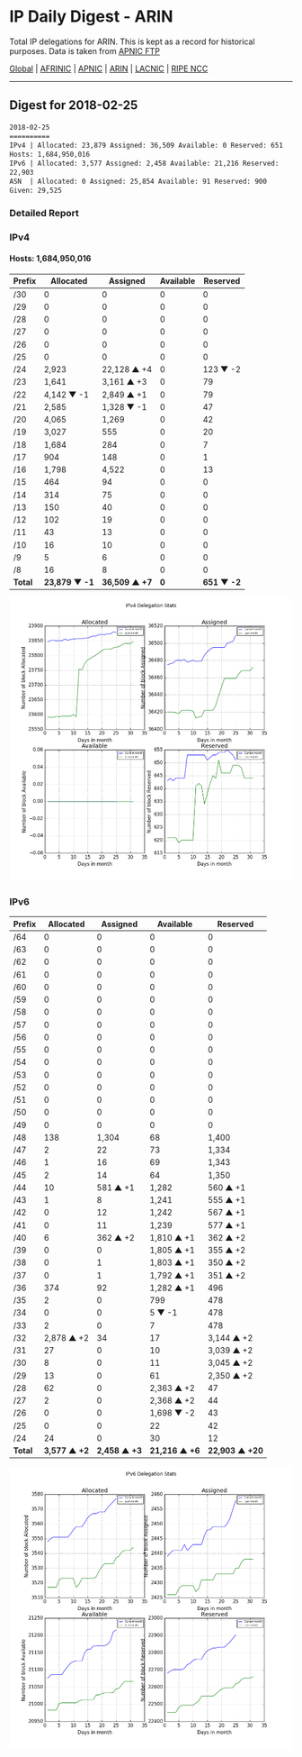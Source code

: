 # IP Daily Digest - ARIN 

Total IP delegations for ARIN. This is kept as a record for historical purposes. Data is taken from [APNIC FTP](https://ftp.apnic.net/)

[Global](https://github.com/csmets/IP-Daily-Digest) | [AFRINIC](https://github.com/csmets/IP-Daily-Digest/tree/master/archives/AFRINIC) | [APNIC](https://github.com/csmets/IP-Daily-Digest/tree/master/archives/APNIC) | [ARIN](https://github.com/csmets/IP-Daily-Digest/tree/master/archives/ARIN) | [LACNIC](https://github.com/csmets/IP-Daily-Digest/tree/master/archives/LACNIC) | [RIPE NCC](https://github.com/csmets/IP-Daily-Digest/tree/master/archives/RIPE_NCC)

---

## Digest for 2018-02-25
```
2018-02-25
==========
IPv4 | Allocated: 23,879 Assigned: 36,509 Available: 0 Reserved: 651 Hosts: 1,684,950,016
IPv6 | Allocated: 3,577 Assigned: 2,458 Available: 21,216 Reserved: 22,903
ASN  | Allocated: 0 Assigned: 25,854 Available: 91 Reserved: 900 Given: 29,525
```

### Detailed Report

### IPv4

#### Hosts: **1,684,950,016**

| Prefix | Allocated | Assigned | Available | Reserved |
| ----- | ----- | ----- | ----- | ----- |
| /30 | 0 | 0 | 0 | 0 |
| /29 | 0 | 0 | 0 | 0 |
| /28 | 0 | 0 | 0 | 0 |
| /27 | 0 | 0 | 0 | 0 |
| /26 | 0 | 0 | 0 | 0 |
| /25 | 0 | 0 | 0 | 0 |
| /24 | 2,923 | 22,128 ▲ +4 | 0 | 123 ▼ -2 |
| /23 | 1,641 | 3,161 ▲ +3 | 0 | 79 |
| /22 | 4,142 ▼ -1 | 2,849 ▲ +1 | 0 | 79 |
| /21 | 2,585 | 1,328 ▼ -1 | 0 | 47 |
| /20 | 4,065 | 1,269 | 0 | 42 |
| /19 | 3,027 | 555 | 0 | 20 |
| /18 | 1,684 | 284 | 0 | 7 |
| /17 | 904 | 148 | 0 | 1 |
| /16 | 1,798 | 4,522 | 0 | 13 |
| /15 | 464 | 94 | 0 | 0 |
| /14 | 314 | 75 | 0 | 0 |
| /13 | 150 | 40 | 0 | 0 |
| /12 | 102 | 19 | 0 | 0 |
| /11 | 43 | 13 | 0 | 0 |
| /10 | 16 | 10 | 0 | 0 |
| /9 | 5 | 6 | 0 | 0 |
| /8 | 16 | 8 | 0 | 0 |
| **Total** | **23,879 ▼ -1** | **36,509 ▲ +7** | **0** | **651 ▼ -2** |

![ipv4-stats](ipv4-figure.png)

### IPv6

| Prefix | Allocated | Assigned | Available | Reserved |
| ----- | ----- | ----- | ----- | ----- |
| /64 | 0 | 0 | 0 | 0 |
| /63 | 0 | 0 | 0 | 0 |
| /62 | 0 | 0 | 0 | 0 |
| /61 | 0 | 0 | 0 | 0 |
| /60 | 0 | 0 | 0 | 0 |
| /59 | 0 | 0 | 0 | 0 |
| /58 | 0 | 0 | 0 | 0 |
| /57 | 0 | 0 | 0 | 0 |
| /56 | 0 | 0 | 0 | 0 |
| /55 | 0 | 0 | 0 | 0 |
| /54 | 0 | 0 | 0 | 0 |
| /53 | 0 | 0 | 0 | 0 |
| /52 | 0 | 0 | 0 | 0 |
| /51 | 0 | 0 | 0 | 0 |
| /50 | 0 | 0 | 0 | 0 |
| /49 | 0 | 0 | 0 | 0 |
| /48 | 138 | 1,304 | 68 | 1,400 |
| /47 | 2 | 22 | 73 | 1,334 |
| /46 | 1 | 16 | 69 | 1,343 |
| /45 | 2 | 14 | 64 | 1,350 |
| /44 | 10 | 581 ▲ +1 | 1,282 | 560 ▲ +1 |
| /43 | 1 | 8 | 1,241 | 555 ▲ +1 |
| /42 | 0 | 12 | 1,242 | 567 ▲ +1 |
| /41 | 0 | 11 | 1,239 | 577 ▲ +1 |
| /40 | 6 | 362 ▲ +2 | 1,810 ▲ +1 | 362 ▲ +2 |
| /39 | 0 | 0 | 1,805 ▲ +1 | 355 ▲ +2 |
| /38 | 0 | 1 | 1,803 ▲ +1 | 350 ▲ +2 |
| /37 | 0 | 1 | 1,792 ▲ +1 | 351 ▲ +2 |
| /36 | 374 | 92 | 1,282 ▲ +1 | 496 |
| /35 | 2 | 0 | 799 | 478 |
| /34 | 0 | 0 | 5 ▼ -1 | 478 |
| /33 | 2 | 0 | 7 | 478 |
| /32 | 2,878 ▲ +2 | 34 | 17 | 3,144 ▲ +2 |
| /31 | 27 | 0 | 10 | 3,039 ▲ +2 |
| /30 | 8 | 0 | 11 | 3,045 ▲ +2 |
| /29 | 13 | 0 | 61 | 2,350 ▲ +2 |
| /28 | 62 | 0 | 2,363 ▲ +2 | 47 |
| /27 | 2 | 0 | 2,368 ▲ +2 | 44 |
| /26 | 0 | 0 | 1,698 ▼ -2 | 43 |
| /25 | 0 | 0 | 22 | 42 |
| /24 | 24 | 0 | 30 | 12 |
| **Total** | **3,577 ▲ +2** | **2,458 ▲ +3** | **21,216 ▲ +6** | **22,903 ▲ +20** |

![ipv6-stats](ipv6-figure.png)